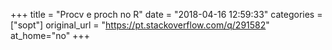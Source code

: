 +++
title = "Procv e proch no R"
date = "2018-04-16 12:59:33"
categories = ["sopt"]
original_url = "https://pt.stackoverflow.com/q/291582"
at_home="no"
+++

